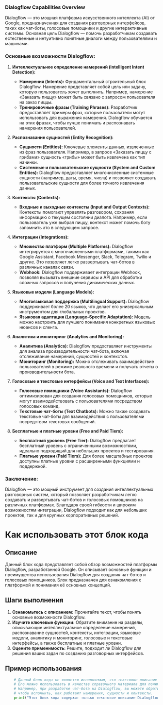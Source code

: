 ### Dialogflow Capabilities Overview

Dialogflow — это мощная платформа искусственного интеллекта (AI) от Google, предназначенная для создания разговорных интерфейсов, таких как чат-боты, голосовые помощники и другие интерактивные системы. Основная цель Dialogflow — помочь разработчикам создавать естественные и интуитивно понятные диалоги между пользователями и машинами.

### Основные возможности Dialogflow:

1. **Интеллектуальное определение намерений (Intelligent Intent Detection):**
   - **Намерения (Intents):** Фундаментальный строительный блок Dialogflow. Намерение представляет собой цель или задачу, которую пользователь хочет выполнить. Например, намерение «Заказать пиццу» может быть связано с запросом пользователя на заказ пиццы.
   - **Тренировочные фразы (Training Phrases):** Разработчик предоставляет примеры фраз, которые пользователи могут использовать для выражения намерения. Dialogflow обучается на этих фразах, чтобы лучше понимать и распознавать намерения пользователей.

2. **Распознавание сущностей (Entity Recognition):**
   - **Сущности (Entities):** Ключевые элементы данных, извлеченные из фраз пользователя. Например, в запросе «Заказать пиццу с грибами» сущность «грибы» может быть извлечена как тип начинки.
   - **Системные и пользовательские сущности (System and Custom Entities):** Dialogflow предоставляет многочисленные системные сущности (например, даты, время, числа) и позволяет создавать пользовательские сущности для более точного извлечения данных.

3. **Контексты (Contexts):**
   - **Входные и выходные контексты (Input and Output Contexts):** Контексты помогают управлять разговором, сохраняя информацию о текущем состоянии диалога. Например, если пользователь уже выбрал пиццу, контекст может помочь боту запомнить это в следующем запросе.

4. **Интеграции (Integrations):**
   - **Множество платформ (Multiple Platforms):** Dialogflow интегрируется с многочисленными платформами, такими как Google Assistant, Facebook Messenger, Slack, Telegram, Twilio и другие. Это позволяет легко развертывать чат-ботов в различных каналах связи.
   - **Webhook:** Dialogflow поддерживает интеграции Webhook, позволяя вызывать внешние сервисы и API для обработки сложных запросов и получения динамических данных.

5. **Языковые модели (Language Models):**
   - **Многоязыковая поддержка (Multilingual Support):** Dialogflow поддерживает более 20 языков, что делает его универсальным инструментом для глобальных проектов.
   - **Языковая адаптация (Language-Specific Adaptation):** Модель можно настроить для лучшего понимания конкретных языковых нюансов и сленга.

6. **Аналитика и мониторинг (Analytics and Monitoring):**
   - **Аналитика (Analytics):** Dialogflow предоставляет инструменты для анализа производительности чат-бота, включая отслеживание намерений, сущностей и контекстов.
   - **Мониторинг (Monitoring):** Можно отслеживать взаимодействие пользователей в режиме реального времени и получать отчеты о производительности бота.

7. **Голосовые и текстовые интерфейсы (Voice and Text Interfaces):**
   - **Голосовые помощники (Voice Assistants):** Dialogflow оптимизирован для создания голосовых помощников, которые могут взаимодействовать с пользователями посредством голосовых команд.
   - **Текстовые чат-боты (Text Chatbots):** Можно также создавать текстовые чат-боты для взаимодействия с пользователями посредством текстовых сообщений.

8. **Бесплатные и платные уровни (Free and Paid Tiers):**
   - **Бесплатный уровень (Free Tier):** Dialogflow предлагает бесплатный уровень с ограниченными возможностями, идеально подходящий для небольших проектов и тестирования.
   - **Платные уровни (Paid Tiers):** Для более масштабных проектов доступны платные уровни с расширенными функциями и поддержкой.

### Заключение:
Dialogflow — это мощный инструмент для создания интеллектуальных разговорных систем, который позволяет разработчикам легко создавать и развертывать чат-ботов и голосовых помощников на различных платформах. Благодаря своей гибкости и широким возможностям интеграции, Dialogflow подходит как для небольших проектов, так и для крупных корпоративных решений.

Как использовать этот блок кода
=========================================================================================

Описание
-------------------------
Данный блок кода представляет собой обзор возможностей платформы Dialogflow, разработанной Google. Он описывает основные функции и преимущества использования Dialogflow для создания чат-ботов и голосовых помощников. Блок предназначен для ознакомления с платформой и понимания её основных концепций.

Шаги выполнения
-------------------------
1. **Ознакомьтесь с описанием:** Прочитайте текст, чтобы понять основные возможности Dialogflow.
2. **Изучите ключевые функции:** Обратите внимание на разделы, описывающие интеллектуальное определение намерений, распознавание сущностей, контексты, интеграции, языковые модели, аналитику и мониторинг, голосовые и текстовые интерфейсы, а также бесплатные и платные уровни.
3. **Оцените применимость:** Решите, подходит ли Dialogflow для решения ваших задач по созданию разговорных интерфейсов.

Пример использования
-------------------------

```python
    # Данный блок кода не является исполняемым, это текстовое описание возможностей Dialogflow.
    # Его можно использовать в качестве справочного материала для понимания платформы и её возможностей.
    # Например, при разработке чат-бота на Dialogflow, вы можете обратиться к этому описанию,
    # чтобы вспомнить, как работают намерения, сущности и контексты.
    print("Этот блок кода содержит только текстовое описание Dialogflow.")